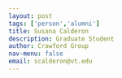 ```yaml
---
layout: post 
tags: ['person','alumni']
title: Susana Calderon 
description: Graduate Student 
author: Crawford Group 
nav-menu: false 
email: scalderon@vt.edu
---
```


